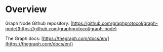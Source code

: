 # Overview

Graph Node Github repository: [https://github.com/graphprotocol/graph-node](https://github.com/graphprotocol/graph-node)

The Graph docs: [https://thegraph.com/docs/en/](https://thegraph.com/docs/en/)
